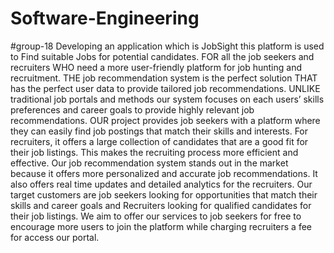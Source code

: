 # Software-Engineering
#group-18
Developing an application which is JobSight this platform is used to Find suitable Jobs for potential candidates. 
FOR all the job seekers and recruiters WHO need a more user-friendly platform for job
hunting and recruitment. THE job recommendation system is the perfect solution THAT has
the perfect user data to provide tailored job recommendations. UNLIKE traditional job
portals and methods our system focuses on each users’ skills preferences and career goals to
provide highly relevant job recommendations. OUR project provides job seekers with a
platform where they can easily find job postings that match their skills and interests. For
recruiters, it offers a large collection of candidates that are a good fit for their job listings.
This makes the recruiting process more efficient and effective. Our job recommendation
system stands out in the market because it offers more personalized and accurate job
recommendations. It also offers real time updates and detailed analytics for the
recruiters. Our target customers are job seekers looking for opportunities that match their
skills and career goals and Recruiters looking for qualified candidates for their job listings.
We aim to offer our services to job seekers for free to encourage more users to join the
platform while charging recruiters a fee for access our portal.



